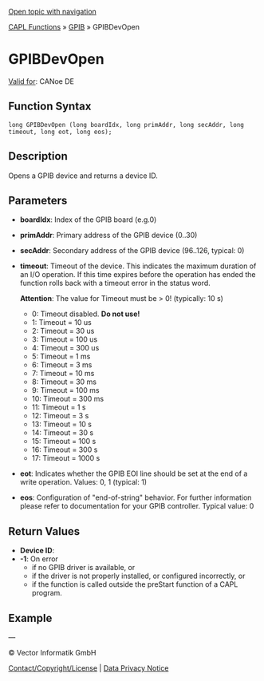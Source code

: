 [Open topic with navigation](../../../../../CANoeDEFamily.htm#Topics/CAPLFunctions/GPIB/Functions/CAPLfunctionGPIBDevOpen.md)

[CAPL Functions](../../CAPLfunctions.md) » [GPIB](../CAPLfunctionsGPIBOverview.md) » GPIBDevOpen

# GPIBDevOpen

[Valid for](../../../Shared/FeatureAvailability.md): CANoe DE

## Function Syntax

```plaintext
long GPIBDevOpen (long boardIdx, long primAddr, long secAddr, long timeout, long eot, long eos);
```

## Description

Opens a GPIB device and returns a device ID.

## Parameters

- **boardIdx**: Index of the GPIB board (e.g.0)
- **primAddr**: Primary address of the GPIB device (0..30)
- **secAddr**: Secondary address of the GPIB device (96..126, typical: 0)
- **timeout**: Timeout of the device. This indicates the maximum duration of an I/O operation. If this time expires before the operation has ended the function rolls back with a timeout error in the status word.

  **Attention**: The value for Timeout must be > 0! (typically: 10 s)

  - 0: Timeout disabled. **Do not use!**
  - 1: Timeout = 10 us
  - 2: Timeout = 30 us
  - 3: Timeout = 100 us
  - 4: Timeout = 300 us
  - 5: Timeout = 1 ms
  - 6: Timeout = 3 ms
  - 7: Timeout = 10 ms
  - 8: Timeout = 30 ms
  - 9: Timeout = 100 ms
  - 10: Timeout = 300 ms
  - 11: Timeout = 1 s
  - 12: Timeout = 3 s
  - 13: Timeout = 10 s
  - 14: Timeout = 30 s
  - 15: Timeout = 100 s
  - 16: Timeout = 300 s
  - 17: Timeout = 1000 s

- **eot**: Indicates whether the GPIB EOI line should be set at the end of a write operation. Values: 0, 1 (typical: 1)
- **eos**: Configuration of "end-of-string" behavior. For further information please refer to documentation for your GPIB controller. Typical value: 0

## Return Values

- **Device ID**: 
- **-1**: On error
  - if no GPIB driver is available, or
  - if the driver is not properly installed, or configured incorrectly, or
  - if the function is called outside the preStart function of a CAPL program.

## Example

—

© Vector Informatik GmbH

[Contact/Copyright/License](../../../Shared/ContactCopyrightLicense.md) | [Data Privacy Notice](https://www.vector.com/int/en/company/get-info/privacy-policy/)